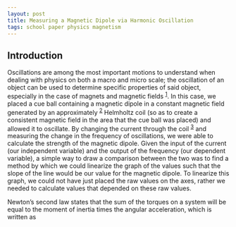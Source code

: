 ```yaml
---
layout: post
title: Measuring a Magnetic Dipole via Harmonic Oscillation
tags: school paper physics magnetism
---
```


## Introduction

Oscillations are among the most important motions to understand when dealing
with physics on both a macro and micro scale; the oscillation of an object can
be used to determine specific properties of said object, especially in the case
of magnets and magnetic fields <sup><a href="#1">1</a></sup>. In this case, we
placed a cue ball containing a magnetic dipole in a constant magnetic field
generated by an approximately <sup><a href="#2">2</a></sup> Helmholtz coil (so
as to create a consistent magnetic field in the area that the cue ball was
placed) and allowed it to oscillate. By changing the current through the coil
<sup><a href="#3">3</a></sup> and measuring the change in the frequency of
oscillations, we were able to calculate the strength of the magnetic dipole.
Given the input of the current (our independent variable) and the output of the
frequency (our dependent variable), a simple way to draw a comparison between
the two was to find a method by which we could linearize the graph of the values
such that the slope of the line would be our value for the magnetic dipole. To
linearize this graph, we could not have just placed the raw values on the axes,
rather we needed to calculate values that depended on these raw values.

Newton’s second law states that the sum of the torques on a system will be equal
to the moment of inertia times the angular acceleration, which is written as 
